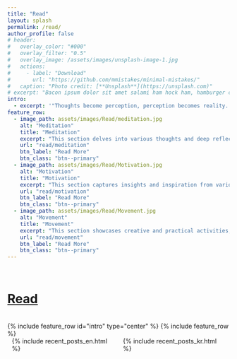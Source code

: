 ```yaml
---
title: "Read"
layout: splash
permalink: /read/
author_profile: false
# header:
#   overlay_color: "#000"
#   overlay_filter: "0.5"
#   overlay_image: /assets/images/unsplash-image-1.jpg
#   actions:
#     - label: "Download"
#       url: "https://github.com/mmistakes/minimal-mistakes/"
#   caption: "Photo credit: [**Unsplash**](https://unsplash.com)"
# excerpt: "Bacon ipsum dolor sit amet salami ham hock ham, hamburger corned beef short ribs kielbasa biltong t-bone drumstick tri-tip tail sirloin pork chop."
intro:
  - excerpt: '"Thoughts become perception, perception becomes reality. Alter your thoughts, alter your reality."<br><span style="display: block; text-align: center;">Attributed to <em>William James</em></span>'
feature_row:
  - image_path: assets/images/Read/meditation.jpg
    alt: "Meditation"
    title: "Meditation"
    excerpt: "This section delves into various thoughts and deep reflections arising from daily life. It explores ideas, reflections, philosophical musings, future visions, and noted challenges."
    url: "read/meditation"
    btn_label: "Read More"
    btn_class: "btn--primary"
  - image_path: assets/images/Read/Motivation.jpg
    alt: "Motivation"
    title: "Motivation"
    excerpt: "This section captures insights and inspiration from various media experiences, such as books, papers, lectures, and arts. It aims to expand knowledge and ignite inspiration."
    url: "read/motivation"
    btn_label: "Read More"
    btn_class: "btn--primary"
  - image_path: assets/images/Read/Movement.jpg
    alt: "Movement"
    title: "Movement"
    excerpt: "This section showcases creative and practical activities, including short art production, volunteering, and more. It celebrates various creative endeavors and active pursuits."
    url: "read/movement"
    btn_label: "Read More"
    btn_class: "btn--primary"
---
```


<br>
<h1 id="page-title" class="page__title p-name" itemprop="headline">
  <a href="http://localhost:4000/read/" class="u-url" itemprop="url">Read</a>
</h1>
<br>
{% include feature_row id="intro" type="center" %}
{% include feature_row %}

<div class="recent-posts-container">
  <div class="recent-posts-column">
    {% include recent_posts_en.html %}
  </div>
  <div class="recent-posts-column">
    {% include recent_posts_kr.html %}
  </div>
</div>

<style>
.recent-posts-container {
  display: flex;
  justify-content: space-between;
}

.recent-posts-column {
  flex: 1;
  margin: 0 10px;
}

@media (max-width: 784px) {
  .recent-posts-container {
    display: block;
  }

  .recent-posts-column {
    margin: 0 0 20px 0;
  }
}
</style>
